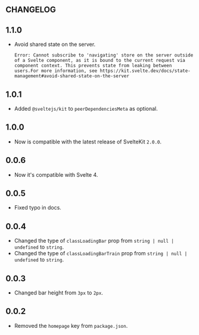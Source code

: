 ## CHANGELOG

## 1.1.0

-   Avoid shared state on the server.
    ```
    Error: Cannot subscribe to 'navigating' store on the server outside of a Svelte component, as it is bound to the current request via component context. This prevents state from leaking between users.For more information, see https://kit.svelte.dev/docs/state-management#avoid-shared-state-on-the-server
    ```

## 1.0.1

-   Added `@sveltejs/kit` to `peerDependenciesMeta` as optional.

## 1.0.0

-   Now is compatible with the latest release of SvelteKit `2.0.0`.

## 0.0.6

-   Now it's compatible with Svelte 4.

## 0.0.5

-   Fixed typo in docs.

## 0.0.4

-   Changed the type of `classLoadingBar` prop from `string | null | undefined` to `string`.
-   Changed the type of `classLoadingBarTrain` prop from `string | null | undefined` to `string`.

## 0.0.3

-   Changed bar height from `3px` to `2px`.

## 0.0.2

-   Removed the `homepage` key from `package.json`.
